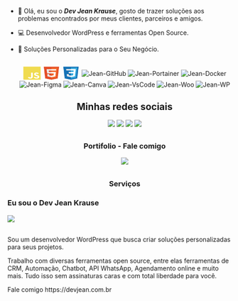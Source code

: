 - 👋 Olá, eu sou o ***Dev Jean Krause***, gosto de trazer soluções aos problemas encontrados por meus clientes, parceiros e amigos.
- 💻 Desenvolvedor WordPress e ferramentas Open Source.
- 🏫 Soluções Personalizadas para o Seu Negócio.

  <div style="display: inline_block" align="center"><br>
  <img align="center" alt="Jean-Js" height="30" width="40" src="https://raw.githubusercontent.com/devicons/devicon/master/icons/javascript/javascript-plain.svg">
  <img align="center" alt="Jean-HTML" height="30" width="40" src="https://raw.githubusercontent.com/devicons/devicon/master/icons/html5/html5-original.svg">
  <img align="center" alt="Jean-CSS" height="30" width="40" src="https://raw.githubusercontent.com/devicons/devicon/master/icons/css3/css3-original.svg">
  <img align="center" alt="Jean-GitHub" height="30" width="40" src="https://cdn.jsdelivr.net/gh/devicons/devicon/icons/github/github-original.svg"> 
  <img align="center" alt="Jean-Portainer" height="30" width="40" src="https://cdn.jsdelivr.net/gh/devicons/devicon@latest/icons/portainer/portainer-original.svg">
  <img align="center" alt="Jean-Docker" height="30" width="40" src="https://cdn.jsdelivr.net/gh/devicons/devicon@latest/icons/docker/docker-original.svg">
  <img align="center" alt="Jean-Figma" height="30" width="40" src="https://cdn.jsdelivr.net/gh/devicons/devicon@latest/icons/figma/figma-original.svg">
  <img align="center" alt="Jean-Canva" height="30" width="40" src="https://cdn.jsdelivr.net/gh/devicons/devicon/icons/canva/canva-original.svg">
  <img align="center" alt="Jean-VsCode" height="30" width="40" src="https://cdn.jsdelivr.net/gh/devicons/devicon/icons/vscode/vscode-original.svg">
  <img align="center" alt="Jean-Woo" height="30" width="40" src="https://cdn.jsdelivr.net/gh/devicons/devicon@latest/icons/woocommerce/woocommerce-original.svg"> 
  <img align="center" alt="Jean-WP" height="30" width="40" src="https://cdn.jsdelivr.net/gh/devicons/devicon/icons/wordpress/wordpress-plain.svg"> 
  </div>
  
  ##
 
  <div align="center"> 
  <h2>Minhas redes sociais</h2>
  <a href="https://instagram.com/jeankrausejean" target="_blank"><img src="https://img.shields.io/badge/-Instagram-%23E4405F?style=for-the-badge&logo=instagram&logoColor=white" target="_blank"></a>
 	<a href="https://www.facebook.com/devjeankrause" target="_blank"><img src="https://img.shields.io/badge/Facebook-1877F2?style=for-the-badge&logo=facebook&logoColor=white" target="_blank"></a>
  <a href = "mailto:jeankrausejean@gmail.com"><img src="https://img.shields.io/badge/Gmail-D14836?style=for-the-badge&logo=gmail&logoColor=white" target="_blank"></a>
  <a href="https://www.linkedin.com/in/jeankrausejean" target="_blank"><img src="https://img.shields.io/badge/-LinkedIn-%230077B5?style=for-the-badge&logo=linkedin&logoColor=white" target="_blank"></a>
  </div>
  
  ##

  <div align="center">   
   <h3>Portifolio - Fale comigo</h3>
  <a href="https://bento.me/devjean" target="_blank"><img src="https://img.shields.io/badge/Ask%20me-anything-1abc9c.svg" target="_blank"></a> 
  </div>
 
  ##
  <div>
   <h3 align= "center">Serviços</h3>
 <p><H3>Eu sou o Dev Jean Krause</H3> 

<img align="center" width="240" src="https://devjean.com.br/wp-content/uploads/2024/12/logo_devjean_01.svg">


##


 <p> Sou um desenvolvedor WordPress que busca criar soluções personalizadas para seus projetos. 
 <p>Trabalho com diversas ferramentas open source, entre elas ferramentas de CRM, Automação, Chatbot, API WhatsApp, Agendamento online e muito mais. Tudo isso sem assinaturas caras e 
 com total liberdade para você.
 <p> Fale comigo https://devjean.com.br
 </div>



